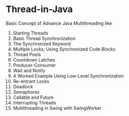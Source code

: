 # Thread-in-Java
Basic Concept of Advance Java Multithreading like
1. Starting Threads
2. Basic Thread Synchronization
3. The Synchronized Keyword
4. Multiple Locks; Using Synchronized Code Blocks
5. Thread Pools
6. Countdown Latches
7. Producer-Consumer
8. Wait and Notify
9. A Worked Example Using Low-Level Synchronization
10. Re-entrant Locks
11. Deadlock
12. Semaphores
13. Callable and Future
14. Interrupting Threads
15. Multithreading in Swing with SwingWorker
